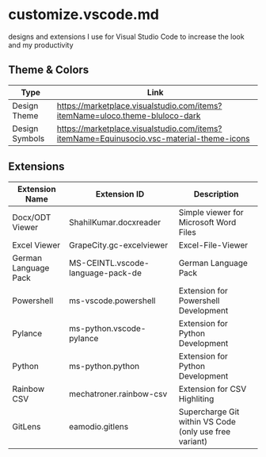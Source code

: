 # customize.vscode.md 
designs and extensions I use for Visual Studio Code to increase the look and my productivity

## Theme & Colors
| Type          | Link |
| ------------- | ------------- |
| Design Theme  | https://marketplace.visualstudio.com/items?itemName=uloco.theme-bluloco-dark  |
| Design Symbols  | https://marketplace.visualstudio.com/items?itemName=Equinusocio.vsc-material-theme-icons  |

## Extensions 
| Extension Name  | Extension ID | Description |
| --------------- | ------------ | ----------- |
| Docx/ODT Viewer | ShahilKumar.docxreader  | Simple viewer for Microsoft Word Files |
| Excel Viewer | GrapeCity.gc-excelviewer | Excel-File-Viewer |
| German Language Pack | MS-CEINTL.vscode-language-pack-de | German Language Pack |
| Powershell | ms-vscode.powershell | Extension for Powershell Development |
| Pylance | ms-python.vscode-pylance | Extension for Python Development |
| Python | ms-python.python | Extension for Python Development |
| Rainbow CSV | mechatroner.rainbow-csv | Extension for CSV Highliting |
| GitLens | eamodio.gitlens | Supercharge Git within VS Code (only use free variant) |
